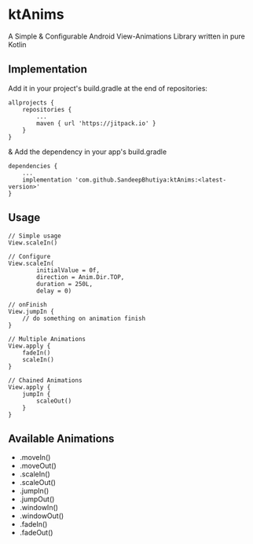 # ktAnims

A Simple & Configurable Android View-Animations Library written in pure Kotlin 

## Implementation
Add it in your project's build.gradle at the end of repositories:

```
allprojects {
    repositories {
        ...
        maven { url 'https://jitpack.io' }
    }
}
```

& Add the dependency in your app's build.gradle

```
dependencies {
    ...
    implementation 'com.github.SandeepBhutiya:ktAnims:<latest-version>'
}
```


## Usage
```
// Simple usage
View.scaleIn()

// Configure
View.scaleIn(
        initialValue = 0f,
        direction = Anim.Dir.TOP,
        duration = 250L,
        delay = 0)

// onFinish
View.jumpIn {
    // do something on animation finish
}

// Multiple Animations
View.apply {
    fadeIn()
    scaleIn()
}

// Chained Animations
View.apply {
    jumpIn {
        scaleOut()
    }
}
```


## Available Animations
* .moveIn()
* .moveOut()
* .scaleIn()
* .scaleOut()
* .jumpIn()
* .jumpOut()
* .windowIn()
* .windowOut()
* .fadeIn()
* .fadeOut()


